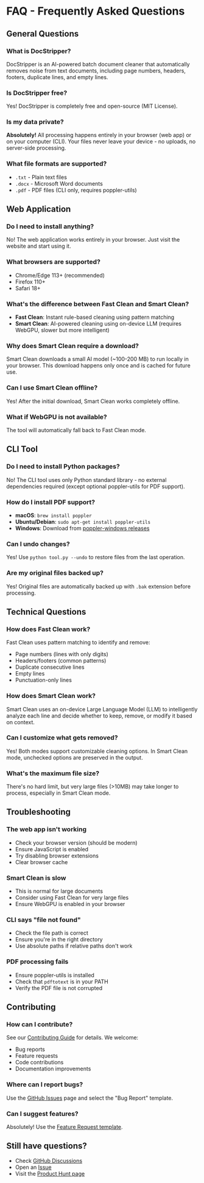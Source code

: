# FAQ - Frequently Asked Questions

## General Questions

### What is DocStripper?

DocStripper is an AI-powered batch document cleaner that automatically removes noise from text documents, including page numbers, headers, footers, duplicate lines, and empty lines.

### Is DocStripper free?

Yes! DocStripper is completely free and open-source (MIT License).

### Is my data private?

**Absolutely!** All processing happens entirely in your browser (web app) or on your computer (CLI). Your files never leave your device - no uploads, no server-side processing.

### What file formats are supported?

- `.txt` - Plain text files
- `.docx` - Microsoft Word documents  
- `.pdf` - PDF files (CLI only, requires poppler-utils)

## Web Application

### Do I need to install anything?

No! The web application works entirely in your browser. Just visit the website and start using it.

### What browsers are supported?

- Chrome/Edge 113+ (recommended)
- Firefox 110+
- Safari 18+

### What's the difference between Fast Clean and Smart Clean?

- **Fast Clean**: Instant rule-based cleaning using pattern matching
- **Smart Clean**: AI-powered cleaning using on-device LLM (requires WebGPU, slower but more intelligent)

### Why does Smart Clean require a download?

Smart Clean downloads a small AI model (~100-200 MB) to run locally in your browser. This download happens only once and is cached for future use.

### Can I use Smart Clean offline?

Yes! After the initial download, Smart Clean works completely offline.

### What if WebGPU is not available?

The tool will automatically fall back to Fast Clean mode.

## CLI Tool

### Do I need to install Python packages?

No! The CLI tool uses only Python standard library - no external dependencies required (except optional poppler-utils for PDF support).

### How do I install PDF support?

- **macOS**: `brew install poppler`
- **Ubuntu/Debian**: `sudo apt-get install poppler-utils`
- **Windows**: Download from [poppler-windows releases](https://github.com/oschwartz10612/poppler-windows/releases/)

### Can I undo changes?

Yes! Use `python tool.py --undo` to restore files from the last operation.

### Are my original files backed up?

Yes! Original files are automatically backed up with `.bak` extension before processing.

## Technical Questions

### How does Fast Clean work?

Fast Clean uses pattern matching to identify and remove:
- Page numbers (lines with only digits)
- Headers/footers (common patterns)
- Duplicate consecutive lines
- Empty lines
- Punctuation-only lines

### How does Smart Clean work?

Smart Clean uses an on-device Large Language Model (LLM) to intelligently analyze each line and decide whether to keep, remove, or modify it based on context.

### Can I customize what gets removed?

Yes! Both modes support customizable cleaning options. In Smart Clean mode, unchecked options are preserved in the output.

### What's the maximum file size?

There's no hard limit, but very large files (>10MB) may take longer to process, especially in Smart Clean mode.

## Troubleshooting

### The web app isn't working

- Check your browser version (should be modern)
- Ensure JavaScript is enabled
- Try disabling browser extensions
- Clear browser cache

### Smart Clean is slow

- This is normal for large documents
- Consider using Fast Clean for very large files
- Ensure WebGPU is enabled in your browser

### CLI says "file not found"

- Check the file path is correct
- Ensure you're in the right directory
- Use absolute paths if relative paths don't work

### PDF processing fails

- Ensure poppler-utils is installed
- Check that `pdftotext` is in your PATH
- Verify the PDF file is not corrupted

## Contributing

### How can I contribute?

See our [Contributing Guide](../CONTRIBUTING.md) for details. We welcome:
- Bug reports
- Feature requests
- Code contributions
- Documentation improvements

### Where can I report bugs?

Use the [GitHub Issues](https://github.com/kiku-jw/DocStripper/issues) page and select the "Bug Report" template.

### Can I suggest features?

Absolutely! Use the [Feature Request template](https://github.com/kiku-jw/DocStripper/issues/new?template=feature_request.md).

## Still have questions?

- Check [GitHub Discussions](https://github.com/kiku-jw/DocStripper/discussions)
- Open an [Issue](https://github.com/kiku-jw/DocStripper/issues)
- Visit the [Product Hunt page](https://www.producthunt.com/products/docstripper)
